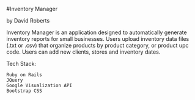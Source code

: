 #Inventory Manager

by David Roberts

Inventory Manager is an application designed to automatically generate inventory reports for small businesses. Users upload inventory data files (.txt or .csv) that organize products by product category, or product upc code. Users can add new clients, stores and inventory dates.

Tech Stack:

    Ruby on Rails
    JQuery
    Google Visualization API
    Bootstrap CSS
